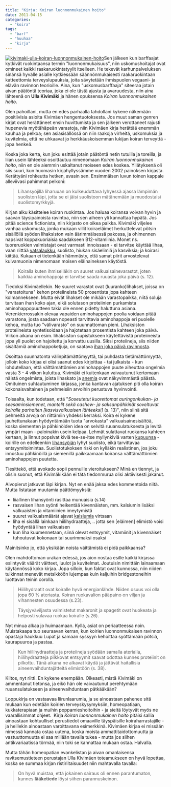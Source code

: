 ```yaml
---
title: "Kirja: Koiran luonnonmukainen hoito"
date: 2011-04-15
categories: 
  - "koira"
tags: 
  - "barf"
  - "huuhaa"
  - "kirja"
---
```


[![](images/kivimaki-ulla-koiran-luonnonmukainen-hoito.jpg "kivimaki-ulla-koiran-luonnonmukainen-hoito")](https://www.katiska.eu/wp-content/uploads/2011/04/kivimaki-ulla-koiran-luonnonmukainen-hoito.jpg)Sen jälkeen kun barffaajat kytkivät ruokintaansa termin "luonnonmukaisuus", niin uskomushoitajat ovat omineet kaikki raakaruokintatyylit itselleen. He tekevät karhunpalveluksen sinänsä hyvälle asialle kytkiessään säännönmukaisesti raakaruokintaan katteettomia terveyslupauksia, joita sävytetään ihmispuolen vegaani- ja elävän ravinnon teorioille. Aina, kun "uskomusbarffaaja" siteeraa jotain aivan päätöntä teoriaa, joka ei ole tästä ajasta ja avaruudesta, niin aina lähteenä on **Ulla Kivimäki** ja hänen opuksensa _Koiran luonnonmukainen hoito_.

<!--more-->

Olen pahoillani, mutta en edes parhaalla tahdollani kykene näkemään positiivisia asioita Kivimäen hengentuotoksesta. Jos muut saman genren kirjat ovat herättäneet ensin huvittumista ja sen jälkeen verottaneet rajusti hupenevia myötähäpeän varastoja, niin Kivimäen kirja herättää enemmän kauhua ja pelkoa; sen asiasisällössä on niin raakoja virheitä, uskomuksia ja kuvitelmia, että ne uhkaavat jo herkkäuskoisemman lukijan koiran terveyttä - jopa henkeä.

Koska joka kerta, kun joku esittää jotain päätöntä netin tutuilla ja toreilla, ja liian usein lähteeksi osoittautuu nimenomaan _Koiran luonnonmukainen hoito_, niin en ole aiemmin uskaltanut moiseen edes koskea. Yllätyksenä oli siis suuri, kun huomasin kirjahyllyssämme vuoden 2002 painoksen kirjasta. Kerättyäni rohkeutta hetken, avasin sen. Ensimmäisen luvun toinen kappale alleviivasi pahimmat pelkoni:

> Lihansyöjillä liharuuan on kulkeuduttava lyhyessä ajassa lämpimän suoliston läpi, jotta se ei jäisi suolistoon mätänemään ja muodostaisi suolistomyrkkyjä.

Kirjan alku käsittelee koiran ruokintaa. Jos haluaa koiransa voivan hyvin ja saavan täysipainoista ravintoa, niin sen aiheen yli kannattaa hypätä. Jos pitää science fictionista, niin kirjasto on oikea paikka. Kivimäki viljelee vanhaa uskomusta, jonka mukaan villit koiraeläimet herkuttelevat pötsin sisällöllä syöden lihaksiston vain äärimmäisessä pakossa, ja ohimennen napsivat koppakuoriaisia saadakseen B12\-vitamiinia. Monet ns. tuoreruokien valmistajat ovat varmasti innoissaan - ei tarvitse käyttää lihaa, vaan riittää [vatsalaukku](https://www.katiska.eu/tieto/koira-raakaruokinta-raaka-aineet/naudanmaha/), suolisto, hiukan sisäelimiä ja kasviksia; ja koirasi kiittää. Kukaan ei tietenkään hämmästy, että samat piirit arvostelevat kuivamuonia nimenomaan moisen eläinaineksen käytöstä.

> Koiralla kuten ihmiselläkin on suuret valkuaisainevarastot, joten kaikkia aminohappoja ei tarvitse saada ruuasta joka päivä (s. 12).

Tiedoksi Kivimäellekin. Ne suuret varastot ovat (luuranko)lihakset, joissa on "varastoituna" kehon proteiineista 50 prosentista jopa kahteen kolmannekseen. Mutta eivät lihakset ole mikään varastopaikka, niitä soluja tarvitaan ihan koko ajan, eikä solutason proteiinien purkamista aminohappopuutteen takia ole ennen pidetty haluttuna asiana. Verenkierrossakin olevaa vapaiden aminohappojen poolia voidaan pitää varastona, josta saadaan nopeasti tarvittavia aminohappoja eri puolelle kehoa, mutta tuo "välivarasto" on suunnattoman pieni. Lihaksiston proteiineista syntetisoidaan ja hajotetaan prosentista kahteen joka päivä. Viikon aikana on esim. lihaksiston supistukseen käytettävistä proteiineista jopa yli puolet on hajoitettu ja korvattu uusilla. Siksi proteiineja, siis niiden sisältämiä aminohappoketjuja, on saatava [ihan joka päivä ravinnosta](https://www.katiska.eu/tieto/proteiinit/proteiini-ruokinnassa/).

Osoittaa suunnatonta välinpitämättömyyttä, tai puhdasta tietämättömyyttä, jolloin koko kirjaa ei olisi saanut edes kirjoittaa - tai julkaista - kun lohdutellaan, että välttämättömien aminohappojen puute aiheuttaa ongelmia vasta 3 - 4 viikon kuluttua. Kivimäki ei kuitenkaan vaivautunut kertomaan näistä ongelmista, joista lihaskato ja [anemia](https://www.katiska.eu/terveys/terveys-yleinen/anemia/) ovat näkyvimmästä päästä. Omituinen suhtautuminen kirjassa, jonka kantavan ajatuksen piti olla koiran kokonaisvaltainen ja pehmeisiin arvoihin perustuva hyvinvointi.

Toisaalta, kun todetaan, että "_Soseutetut kuorettomat auringonkukan- ja seesaminsiemenet, mantelit sekä cashew- ja saksanpähkinät soveltuvat koiralle parhaiten \[kasvisvalkuaisen lähteeksi\]_ (s. 13)", niin siinä sitä pehmeitä arvoja on riittämiin yhdeksi kerraksi. Koira ei kykene jauhettunakaan hyödyntämään tuota "arvokasta" valkuaisainesisältöä, koska siementen ja pähkinöiden idea on selvitä ruuansulatuksesta ja levitä ympäri maan - paloinakin usein kelpaa. Lehmät sulattavat ruokansa kahteen kertaan, ja linnut popsivat kiviä tee-se-itse myllynkiviä varten [kupuunsa](https://www.katiska.eu/tieto/koira-raakaruokinta-raaka-aineet/kivipiira/) - koirille on edelleenkin [lihansyöjän](https://www.katiska.eu/tieto/koira-syominen-yleinen/koira-on-lihansyoja/) lyhyt suolisto, eikä tarvittavaa entsyymitoimintaa. Suolistotukoksen riski on kylläkin realistinen, jos joku innostuu pähkinöillä ja siemenillä paikkaamaan koiransa välttämättömien aminohappojen puutetta.

Tiesittekö, että avokado sopii pennuille vieroitukseen? Minä en tiennyt, ja olisin suonut, että Kivimäkikään ei tätä tiedonmurua olisi aktiivisesti jakanut.

Aivopierut jatkuvat läpi kirjan. Nyt en enää jaksa edes kommentoida niitä. Mutta listataan muutamia päättömyyksiä:

- liiallinen lihansyönti rasittaa munuaisia (s.14)
- rasvaisen lihan syönti heikentää kivennäisten, mm. kalsiumin lisäksi valkuaisten ja vitamiinien imeytymistä
- suuret valkuaismäärät ajavat [kalsiumia](https://www.katiska.eu/tieto/kalsium/kalsium/) virtsaan
- liha ei sisällä lainkaan hiilihydraatteja, .. jotta sen \[eläimen\] elimistö voisi hyödyntää lihan valkuaisen
- kun liha kuumennetaan, siinä olevat entsyymit, vitamiinit ja kivennäiset tuhoutuvat kokonaan tai suurimmaksi osaksi

Mainitsinko jo, että yksikään noista väittämistä ei pidä paikkaansa?

Olen mahdottoman urakan edessä, jos aion nostaa esille kaikki kirjassa esiintyvät väärät väitteet, luulot ja kuvitelmat. Joutuisin nimittäin lainaamaan käytännössä koko kirjaa. Jopa silloin, kun faktat ovat kunnossa, niin niiden tulkinnat menevät metsikköön lujempaa kuin kaljuihin bridgestoneihin luottavan teinin corolla.

> Hiilihydraatit ovat koiralle hyvä energianlähde. Niiden osuus voi olla jopa 60 % ateriasta. Koiran ruokavalion pääpaino on viljan ja vihannesten osuudessa (s.23).
> 
> Täysjyväviljasta valmistetut makaronit ja spagetit ovat huokeata ja helposti sulavaa ruokaa koiralle (s.26).

Nyt minua alkaa jo huimaamaan. Kyllä, asiat on periaatteessa noin. Muistakaapa tuo seuraavan kerran, kun koirien luonnonmukaisen ravinnon opastaja haukkuu Lupat ja samaan syssyyn kehoittaa syöttämään pötsiä, kaurapuuroa ja pastaa.

> Kun hiilihydraatteja ja proteiineja syödään samalla aterialla, hiilihydraatteja pilkkovat entsyymit saavat odottaa kunnes proteiinit on pilkottu. Tänä aikana ne alkavat käydä ja jättävät haitallisia aineenvaihduntajätteitä elimistöön (s. 38).

Kiitos, nyt riitti. En kykene enempään. Oikeasti, mistä Kivimäki on ammentanut tietonsa, ja eikö hän ole vaivautunut perehtymään ruuansulatukseen ja aineenvaihduntaan pätkääkään?

Loppukirja on vastaavaa liirunlaarumia, ja se ainoastaan pahenee sitä mukaan kun edetään koirien terveyskysymyksiin, homeopatiaan, kukkaterapiaan ja muihin poppamieshoitoihin - ja sieltä löytyvät myös ne vaarallisimmat ohjeet.  Kirja _Koiran luonnonmukainen hoito_ pitäisi sallia ainoastaan kohtuulliset perustiedot omaaville täyspäisille koiraharrastajille - ja heillekin ainoastaan varoittavana esimerkkinä. Kivimäen kirjaa ei missään nimessä kannata ostaa uutena, koska moista ammattitaidottomuutta ja vastuuttomuutta ei saa millään tavalla tukea - mutta jos siihen antikvariaatissa törmää, niin toki se kannattaa mukaan ostaa. Halvalla.

Mutta tähän homeopatian evankelistan ja aivan omanlaisensa ravitsemustieteen perustajan Ulla Kivimäen toteamukseen on hyvä lopettaa, koska se summaa kirjan ristiriitaisuudet niin mahtavalla tavalla:

> On hyvä muistaa, että jokainen sairaus oli ennen parantumaton, kunnes **lääketiede** löysi siihen parannuskeinon.
